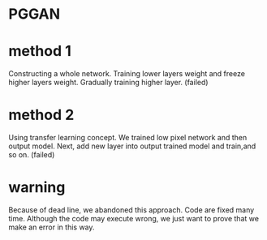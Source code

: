 # PGGAN

# method 1
 Constructing a whole network. Training lower layers weight and freeze higher layers weight. Gradually training higher layer. (failed)

# method 2
Using transfer learning concept. We trained low pixel network and then output model. Next, add new layer into output trained model and train,and so on. (failed)

# warning 
Because of dead line, we abandoned this approach. Code are fixed many time.
Although the code may execute wrong, we just want to prove that we make an error in this way. 
